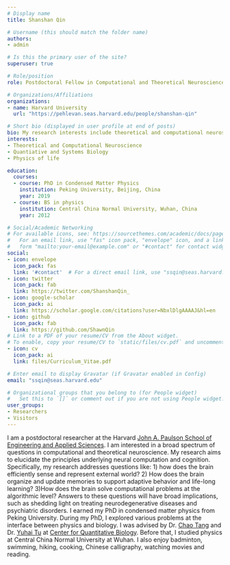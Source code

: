 ```yaml
---
# Display name
title: Shanshan Qin

# Username (this should match the folder name)
authors:
- admin

# Is this the primary user of the site?
superuser: true

# Role/position
role: Postdoctoral Fellow in Computational and Theoretical Neuroscience

# Organizations/Affiliations
organizations:
- name: Harvard University
  url: "https://pehlevan.seas.harvard.edu/people/shanshan-qin"

# Short bio (displayed in user profile at end of posts)
bio: My research interests include theoretical and computational neuroscience, quantiative biology and physics of life.
interests:
- Theoretical and Computational Neuroscience
- Quantiative and Systems Biology
- Physics of life

education:
  courses:
  - course: PhD in Condensed Matter Physics
    institution: Peking University, Beijing, China
    year: 2019
  - course: BS in physics
    institution: Central China Normal University, Wuhan, China
    year: 2012

# Social/Academic Networking
# For available icons, see: https://sourcethemes.com/academic/docs/page-builder/#icons
#   For an email link, use "fas" icon pack, "envelope" icon, and a link in the
#   form "mailto:your-email@example.com" or "#contact" for contact widget.
social:
- icon: envelope
  icon_pack: fas
  link: '#contact'  # For a direct email link, use "ssqin@seas.harvard.edu".
- icon: twitter
  icon_pack: fab
  link: https://twitter.com/ShanshanQin_
- icon: google-scholar
  icon_pack: ai
  link: https://scholar.google.com/citations?user=NbxlDlgAAAAJ&hl=en
- icon: github
  icon_pack: fab
  link: https://github.com/ShawnQin
# Link to a PDF of your resume/CV from the About widget.
# To enable, copy your resume/CV to `static/files/cv.pdf` and uncomment the lines below.
- icon: cv
  icon_pack: ai
  link: files/Curriculum_Vitae.pdf

# Enter email to display Gravatar (if Gravatar enabled in Config)
email: "ssqin@seas.harvard.edu"

# Organizational groups that you belong to (for People widget)
#   Set this to `[]` or comment out if you are not using People widget.
user_groups:
- Researchers
- Visitors
---
```


I am a postdoctoral researcher at the Harvard [John A. Paulson School of Engineering and Applied Sciences](https://seas.harvard.edu/). I am interested in a broad spectrum of questions in computational and theoretical neuroscience. My research aims to elucidate the principles underlying neural computation and cognition. Specifically, my research addresses questions like: 1) how does the brain efficiently sense and represent external world? 2) How does the brain organize and update memories to support adaptive behavior and life-long learning? 3)How does the brain solve computational problems at the algorithmic level? Answers to these questions will have broad implications, such as shedding light on treating neurodegenerative diseases and psychiatric disorders. I earned my PhD in condensed matter physics from Peking University. During my PhD, I explored various problems at the interface between physics and biology. I was advised by Dr. [Chao Tang](https://scholar.google.com/citations?user=OnoMAckAAAAJ&hl=en) and Dr. [Yuhai Tu](https://scholar.google.com/citations?user=bpaBVYIAAAAJ&hl=en) at [Center for Quantitative Biology](https://cqb.pku.edu.cn/cqben/). Before that, I studied physics at Central China Normal University at Wuhan. I also enjoy badminton, swimming, hiking, cooking, Chinese calligraphy, watching movies and reading.
